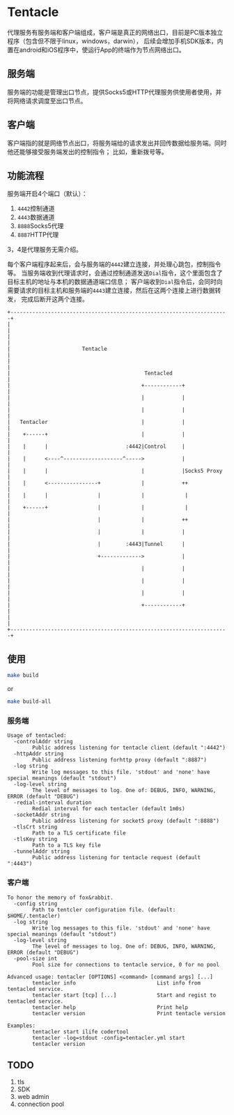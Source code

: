 # Tentacle

代理服务有服务端和客户端组成，客户端是真正的网络出口，目前是PC版本独立程序（包含但不限于linux，windows，darwin），
后续会增加手机SDK版本，内置在android和iOS程序中，使运行App的终端作为节点网络出口。

## 服务端

服务端的功能是管理出口节点，提供Socks5或HTTP代理服务供使用者使用，并将网络请求调度至出口节点。

## 客户端

客户端指的就是网络节点出口，将服务端给的请求发出并回传数据给服务端。同时他还能够接受服务端发出的控制指令；
比如，重新拨号等。

## 功能流程

服务端开启4个端口（默认）：
1. `4442`控制通道
2. `4443`数据通道
3. `8888`Socks5代理
4. `8887`HTTP代理

3，4是代理服务无需介绍。

每个客户端程序起来后，会与服务端的`4442`建立连接，并处理心跳包，控制指令等。
当服务端收到代理请求时，会通过控制通道发送`Dial`指令，这个里面包含了目标主机的地址与本机的数据通道端口信息；
客户端收到`Dial`指令后，会同时向需要请求的目标主机和服务端的`4443`建立连接，然后在这两个连接上进行数据转发，
完成后断开这两个连接。

```
+----------------------------------------------------------------------+
|                                                                      |
|                                                                      |
|                       Tentacle                                       |
|                                                                      |
|                                           Tentacled                  |
|                                          +------------+              |
|                                          |            |              |
|                                          |            |              |
|   Tentacler                              |            |              |
|    +------+                              |            |              |
|    |      |                         :4442|Control     |              |
|    |      <----^-------------------^----->            |              |
|    |      |                              |            |Socks5 Proxy  |
|    |      <----------------+             |            ++             |
|    |      |                |             |             |             |
|    +------+                |             |             |             |
|                            |             |            ++             |
|                            |             |            |              |
|                            |        :4443|Tunnel      |              |
|                            +------------->            |              |
|                                          |            |              |
|                                          |            |              |
|                                          |            |              |
|                                          +------------+              |
|                                                                      |
+----------------------------------------------------------------------+
```

## 使用

```bash
make build
```

or

```bash
make build-all
```

### 服务端

```
Usage of tentacled:
  -controlAddr string
        Public address listening for tentacle client (default ":4442")
  -httpAddr string
        Public address listening forhttp proxy (default ":8887")
  -log string
        Write log messages to this file. 'stdout' and 'none' have special meanings (default "stdout")
  -log-level string
        The level of messages to log. One of: DEBUG, INFO, WARNING, ERROR (default "DEBUG")
  -redial-interval duration
        Redial interval for each tentacler (default 1m0s)
  -socketAddr string
        Public address listening for socket5 proxy (default ":8888")
  -tlsCrt string
        Path to a TLS certificate file
  -tlsKey string
        Path to a TLS key file
  -tunnelAddr string
        Public address listening for tentacle request (default ":4443")
```

### 客户端

```
To honor the memory of fox&rabbit.
  -config string
        Path to tentcler configuration file. (default: $HOME/.tentacler)
  -log string
        Write log messages to this file. 'stdout' and 'none' have special meanings (default "stdout")
  -log-level string
        The level of messages to log. One of: DEBUG, INFO, WARNING, ERROR (default "DEBUG")
  -pool-size int
        Pool size for connections to tentacle service, 0 for no pool

Advanced usage: tentacler [OPTIONS] <command> [command args] [...]
        tentacler info                          List info from tentacled service.
        tentacler start [tcp] [...]             Start and regist to tentacled service.
        tentacler help                          Print help
        tentacler version                       Print tentacle version

Examples:
        tentacler start ilife codertool
        tentacler -log=stdout -config=tentacler.yml start
        tentacler version
```

## TODO

1. tls
2. SDK
3. web admin
4. connection pool